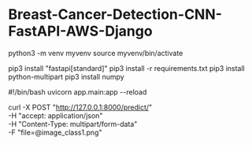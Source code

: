 # Breast-Cancer-Detection-CNN-FastAPI-AWS-Django

python3 -m venv myvenv
source myvenv/bin/activate

pip3 install "fastapi[standard]"
pip3 install -r requirements.txt
pip3 install python-multipart
pip3 install numpy

#!/bin/bash
uvicorn app.main:app --reload

curl -X POST "http://127.0.0.1:8000/predict/" \
  -H "accept: application/json" \
  -H "Content-Type: multipart/form-data" \
  -F "file=@image_class1.png"




